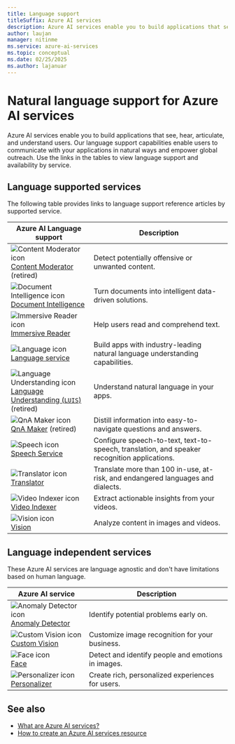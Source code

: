 ```yaml
---
title: Language support
titleSuffix: Azure AI services
description: Azure AI services enable you to build applications that see, hear, speak with, and understand your users.
author: laujan
manager: nitinme
ms.service: azure-ai-services
ms.topic: conceptual
ms.date: 02/25/2025
ms.author: lajanuar
---
```


# Natural language support for Azure AI services

Azure AI services enable you to build applications that see, hear, articulate, and understand users. Our language support capabilities enable users to communicate with your applications in natural ways and empower global outreach. Use the links in the tables to view language support and availability by service.

## Language supported services

The following table provides links to language support reference articles by supported service. 

| Azure AI Language support | Description |
| --- | --- |
|![Content Moderator icon](~/reusable-content/ce-skilling/azure/media/ai-services/content-moderator.svg)</br>[Content Moderator](./content-moderator/language-support.md) (retired) | Detect potentially offensive or unwanted content. |
|![Document Intelligence icon](~/reusable-content/ce-skilling/azure/media/ai-services/document-intelligence.svg)</br>[Document Intelligence](./document-intelligence/language-support.md) | Turn documents into intelligent data-driven solutions. |
|![Immersive Reader icon](~/reusable-content/ce-skilling/azure/media/ai-services/immersive-reader.svg)</br>[Immersive Reader](./immersive-reader/language-support.md) | Help users read and comprehend text. |
|![Language icon](~/reusable-content/ce-skilling/azure/media/ai-services/language.svg)</br>[Language service](./language-service/concepts/language-support.md) | Build apps with industry-leading natural language understanding capabilities. |
|![Language Understanding icon](~/reusable-content/ce-skilling/azure/media/ai-services/luis.svg)</br>[Language Understanding (`LUIS`)](./luis/luis-language-support.md) (retired) | Understand natural language in your apps. |
|![QnA Maker icon](~/reusable-content/ce-skilling/azure/media/ai-services/luis.svg)</br>[QnA Maker](./qnamaker/overview/language-support.md) (retired) | Distill information into easy-to-navigate questions and answers. |
|![Speech icon](~/reusable-content/ce-skilling/azure/media/ai-services/speech.svg)</br>[Speech Service](./speech-service/language-support.md)| Configure speech-to-text, text-to-speech, translation, and speaker recognition applications. |
|![Translator icon](~/reusable-content/ce-skilling/azure/media/ai-services/translator.svg)</br>[Translator](./translator/language-support.md) |  Translate more than 100 in-use, at-risk, and endangered languages and dialects.|
|![Video Indexer icon](~/reusable-content/ce-skilling/azure/media/ai-services/video-indexer.svg)</br>[Video Indexer](/azure/azure-video-indexer/language-identification-model#guidelines-and-limitations) | Extract actionable insights from your videos. |
|![Vision icon](~/reusable-content/ce-skilling/azure/media/ai-services/vision.svg)</br>[Vision](./computer-vision/language-support.md) | Analyze content in images and videos. |

## Language independent services

These Azure AI services are language agnostic and don't have limitations based on human language.

| Azure AI service | Description |
| --- | --- |
|![Anomaly Detector icon](~/reusable-content/ce-skilling/azure/media/ai-services/anomaly-detector.svg)</br>[Anomaly Detector](./Anomaly-Detector/index.yml) | Identify potential problems early on. |
|![Custom Vision icon](~/reusable-content/ce-skilling/azure/media/ai-services/custom-vision.svg)</br>[Custom Vision](./custom-vision-service/index.yml) |Customize image recognition for your business. |
|![Face icon](~/reusable-content/ce-skilling/azure/media/ai-services/face.svg)</br>[Face](./computer-vision/overview-identity.md) | Detect and identify people and emotions in images. |
|![Personalizer icon](~/reusable-content/ce-skilling/azure/media/ai-services/personalizer.svg)</br>[Personalizer](./personalizer/index.yml) | Create rich, personalized experiences for users. |

## See also

* [What are Azure AI services?](./what-are-ai-services.md)
* [How to create an Azure AI services resource](multi-service-resource.md?pivots=azportal)
